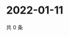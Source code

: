 # 2022-01-11

共 0 条

<!-- BEGIN WEIBO -->
<!-- 最后更新时间 Tue Jan 11 2022 10:03:57 GMT+0800 (China Standard Time) -->

<!-- END WEIBO -->
